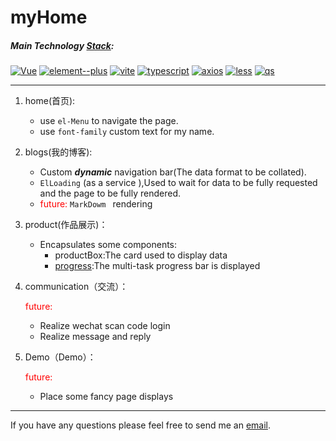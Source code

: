 # myHome

##### Main Technology [Stack](https://shields.io/):

[![Vue](https://img.shields.io/badge/vue-%5E3.2.23-green)](https://cn.vuejs.org/) [![element--plus](https://img.shields.io/badge/element--plus-%5E1.2.0--beta.5-green)](https://element-plus.gitee.io/) [![vite](https://img.shields.io/badge/vite-%5E2.7.0-green)](https://vitejs.cn/) [![typescript](https://img.shields.io/badge/typescript-%5E4.4.4-green)](https://typeorm.biunav.com/)  [![axios](https://img.shields.io/badge/axios-%5E0.24.0-green)](http://www.axios-js.com/)   [![less](https://img.shields.io/badge/less-4.1.2-green)](https://less.bootcss.com/)     [![qs](https://img.shields.io/badge/qs-%5E6.10.3-green)](https://www.npmjs.com/package/qs) 



---

1. home(首页):
   - use `el-Menu` to navigate the page.
   - use `font-family` custom text for my name.

3. blogs(我的博客):

   - Custom ***dynamic*** navigation bar(The data format to be collated).
   - `ElLoading` (as a service ),Used to wait for data to be fully requested and the page to be fully rendered.
   - <font color='red'>future:</font> `MarkDowm ` rendering

4. product(作品展示)：

   - Encapsulates some components:
     - productBox:The card used to display data
     - [progress](https://github.com/RSS1102/vue3-component/blob/main/progress.vue):The multi-task progress bar is displayed

5. communication（交流）：

   <font color='red'>future:</font> 

   - Realize wechat scan code login
   - Realize message and reply

6. Demo（Demo）：

   <font color='red'>future:</font> 

   - Place some fancy page displays

---

If you have any questions please feel free to send me an  <a class="email-a" href="mailto:jimmyrss1102@gmail.com" target="_blank">email</a>.

